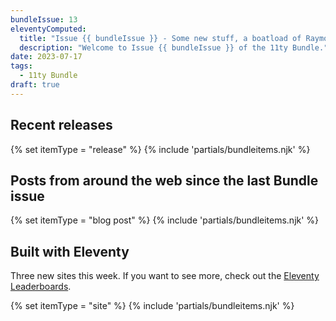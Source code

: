 ```yaml
---
bundleIssue: 13
eleventyComputed:
  title: "Issue {{ bundleIssue }} - Some new stuff, a boatload of Raymond Camden, a backend for your forms, and a couple of sites"
  description: "Welcome to Issue {{ bundleIssue }} of the 11ty Bundle."
date: 2023-07-17
tags:
  - 11ty Bundle
draft: true
---
```


<div id="releases"></div>

## Recent releases

{% set itemType = "release" %}
{% include 'partials/bundleitems.njk' %}

## Posts from around the web since the last Bundle issue

{% set itemType = "blog post" %}
{% include 'partials/bundleitems.njk' %}

<div id="sites"></div>

## Built with Eleventy

Three new sites this week. If you want to see more, check out the [Eleventy Leaderboards](https://www.11ty.dev/speedlify/).

{% set itemType = "site" %}
{% include 'partials/bundleitems.njk' %}
